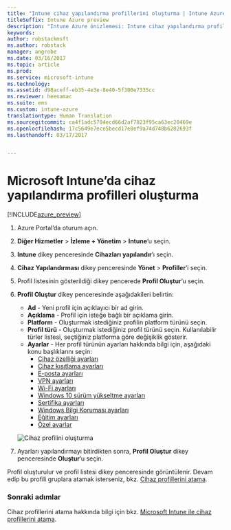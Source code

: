 ```yaml
---
title: "Intune cihaz yapılandırma profillerini oluşturma | Intune Azure önizlemesi"
titleSuffix: Intune Azure preview
description: "Intune Azure önizlemesi: Intune cihaz yapılandırma profillerini oluşturmayı öğrenin."
keywords: 
author: robstackmsft
ms.author: robstack
manager: angrobe
ms.date: 03/16/2017
ms.topic: article
ms.prod: 
ms.service: microsoft-intune
ms.technology: 
ms.assetid: d98aceff-eb35-4e3e-8e40-5f300e7335cc
ms.reviewer: heenamac
ms.suite: ems
ms.custom: intune-azure
translationtype: Human Translation
ms.sourcegitcommit: ca4f1adc5704ecd66d2af7823f95ca63ec20469e
ms.openlocfilehash: 17c5649e7ece5becd17e8ef9a74d748b6202693f
ms.lasthandoff: 03/17/2017


---
```


# <a name="how-to-create-device-configuration-profiles-in-microsoft-intune"></a>Microsoft Intune’da cihaz yapılandırma profilleri oluşturma

[!INCLUDE[azure_preview](../includes/azure_preview.md)]


1. Azure Portal’da oturum açın.
2. **Diğer Hizmetler** > **İzleme + Yönetim** > **Intune**’u seçin.
3. **Intune** dikey penceresinde **Cihazları yapılandır**’ı seçin.
2. **Cihaz Yapılandırması** dikey penceresinde **Yönet** > **Profiller**’i seçin.
2. Profil listesinin gösterildiği dikey pencerede **Profil Oluştur**’u seçin.
3. **Profil Oluştur** dikey penceresinde aşağıdakileri belirtin:
    - **Ad** - Yeni profil için açıklayıcı bir ad girin.
    - **Açıklama** -  Profil için isteğe bağlı bir açıklama girin.
    - **Platform** -  Oluşturmak istediğiniz profilin platform türünü seçin.
    - **Profil türü** - Oluşturmak istediğiniz profil türünü seçin. Kullanılabilir türler listesi, seçtiğiniz platforma göre değişiklik gösterir.
    - **Ayarlar** - Her profil türünün ayarları hakkında bilgi için, aşağıdaki konu başlıklarını seçin:
        -  [Cihaz özelliği ayarları](/intune-azure/configure-devices/how-to-configure-device-features)
        -  [Cihaz kısıtlama ayarları](/intune-azure/configure-devices/how-to-configure-device-restrictions)
        -  [E-posta ayarları](/intune-azure/configure-devices/how-to-configure-email-settings)
        -  [VPN ayarları](/intune-azure/configure-devices/how-to-configure-vpn-settings)
        -  [Wi-Fi ayarları](/intune-azure/configure-devices/how-to-configure-wi-fi-settings)
        -  [Windows 10 sürüm yükseltme ayarları](/intune-azure/configure-devices/how-to-configure-windows-10-edition-upgrade)
        -  [Sertifika ayarları](/intune-azure/configure-devices/how-to-configure-certificates)
        -  [Windows Bilgi Koruması ayarları](/intune-azure/configure-devices/how-to-configure-windows-information-protection)
        -  [Eğitim ayarları](/intune-azure/configure-devices/how-to-configure-education-settings)
        -  [Özel ayarlar](/intune-azure/configure-devices/how-to-configure-custom-settings)

    ![Cihaz profilini oluşturma](./media/create-device-profile.png)
4. Ayarları yapılandırmayı bitirdikten sonra, **Profil Oluştur** dikey penceresinde **Oluştur**’u seçin.

Profil oluşturulur ve profil listesi dikey penceresinde görüntülenir.
Devam edip bu profili gruplara atamak isterseniz, bkz. [Cihaz profillerini atama](how-to-assign-device-profiles.md).


### <a name="next-steps"></a>Sonraki adımlar
Cihaz profillerini atama hakkında bilgi için bkz. [Microsoft Intune ile cihaz profillerini atama](/intune-azure/configure-devices/how-to-assign-device-profiles).


